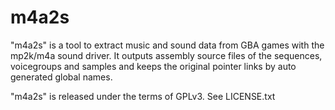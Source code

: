 # m4a2s
"m4a2s" is a tool to extract music and sound data from GBA games with the mp2k/m4a sound driver. It outputs assembly source files of the sequences, voicegroups and samples and keeps the original pointer links by auto generated global names.

"m4a2s" is released under the terms of GPLv3. See LICENSE.txt
